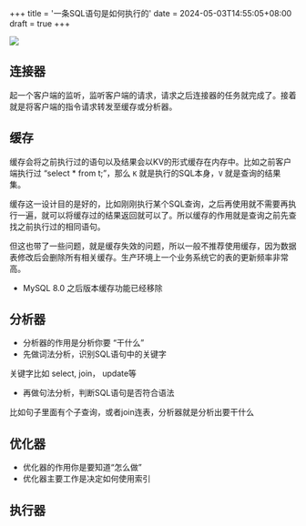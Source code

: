 +++
title = '一条SQL语句是如何执行的'
date = 2024-05-03T14:55:05+08:00
draft = true
+++

![](/img/mysql/240.png)

## 连接器

起一个客户端的监听，监听客户端的请求，请求之后连接器的任务就完成了。接着就是将客户端的指令请求转发至缓存或分析器。

## 缓存

缓存会将之前执行过的语句以及结果会以KV的形式缓存在内存中。比如之前客户端执行过 “select * from t;”，那么 `K` 就是执行的SQL本身，`V` 就是查询的结果集。

缓存这一设计目的是好的，比如刚刚执行某个SQL查询，之后再使用就不需要再执行一遍，就可以将缓存过的结果返回就可以了。所以缓存的作用就是查询之前先查找之前执行过的相同语句。

但这也带了一些问题，就是缓存失效的问题，所以一般不推荐使用缓存，因为数据表修改后会删除所有相关缓存。生产环境上一个业务系统它的表的更新频率非常高。 

* MySQL 8.0 之后版本缓存功能已经移除

## 分析器

* 分析器的作用是分析你要 “干什么”
* 先做词法分析，识别SQL语句中的关键字

关键字比如 select, join， update等

* 再做句法分析，判断SQL语句是否符合语法

比如句子里面有个子查询，或者join连表，分析器就是分析出要干什么

## 优化器

* 优化器的作用你是要知道“怎么做”
* 优化器主要工作是决定如何使用索引 

## 执行器

